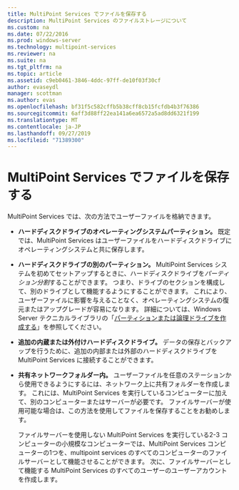 ```yaml
---
title: MultiPoint Services でファイルを保存する
description: MultiPoint Services のファイルストレージについて
ms.custom: na
ms.date: 07/22/2016
ms.prod: windows-server
ms.technology: multipoint-services
ms.reviewer: na
ms.suite: na
ms.tgt_pltfrm: na
ms.topic: article
ms.assetid: c9eb0461-3846-4ddc-97ff-de10f03f30cf
author: evaseydl
manager: scottman
ms.author: evas
ms.openlocfilehash: bf31f5c582cffb5b38cff8cb15fcfdb4b3f76386
ms.sourcegitcommit: 6aff3d88ff22ea141a6ea6572a5ad8dd6321f199
ms.translationtype: MT
ms.contentlocale: ja-JP
ms.lasthandoff: 09/27/2019
ms.locfileid: "71389300"
---
```

# <a name="storing-files-with-multipoint-services"></a>MultiPoint Services でファイルを保存する
MultiPoint Services では、次の方法でユーザーファイルを格納できます。  
  
-   **ハードディスクドライブのオペレーティングシステムパーティション。** 既定では、MultiPoint Services はユーザーファイルをハードディスクドライブにオペレーティングシステムと共に保存します。  
  
-   **ハードディスクドライブの別のパーティション。** MultiPoint Services システムを初めてセットアップするときに、ハードディスクドライブを*パーティション分割*することができます。 つまり、ドライブのセクションを構成して、別のドライブとして機能するようにすることができます。 これにより、ユーザーファイルに影響を与えることなく、オペレーティングシステムの復元またはアップグレードが容易になります。 詳細については、Windows Server テクニカルライブラリの「[パーティションまたは論理ドライブを作成する](https://go.microsoft.com/fwlink/?LinkId=182618)」を参照してください。  
  
-   **追加の内蔵または外付けハードディスクドライブ。** データの保存とバックアップを行うために、追加の内部または外部のハードディスクドライブを MultiPoint Services に接続することができます。  
  
-   **共有ネットワークフォルダー内。** ユーザーファイルを任意のステーションから使用できるようにするには、ネットワーク上に共有フォルダーを作成します。 これには、MultiPoint Services を実行しているコンピューターに加えて、別のコンピューターまたはサーバーが必要です。 ファイルサーバーが使用可能な場合は、この方法を使用してファイルを保存することをお勧めします。  
  
    ファイルサーバーを使用しない MultiPoint Services を実行している2-3 コンピューターの小規模なコンピューターでは、MultiPoint Services コンピューターの1つを、multipoint services のすべてのコンピューターのファイルサーバーとして機能させることができます。 次に、ファイルサーバーとして機能する MultiPoint Services のすべてのユーザーのユーザーアカウントを作成します。  
  
